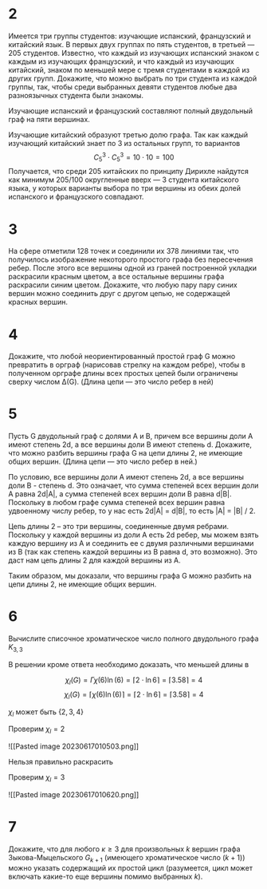 # 2
Имеется три группы студентов: изучающие испанский, французский и китайский язык. В первых двух группах по пять студентов, в третьей — 205 студентов. Известно, что каждый из изучающих испанский знаком с каждым из изучающих французский, и что каждый из изучающих китайский, знаком по меньшей мере с тремя студентами в каждой из других групп. Докажите, что можно выбрать по три студента из каждой группы, так, чтобы среди выбранных девяти студентов любые два разноязычных студента были знакомы.


Изучающие испанский и французский составляют полный двудольный граф на пяти вершинах.

Изучающие китайский образуют третью долю графа. Так как каждый изучающий китайский знает по 3 из остальных групп, то вариантов
$$C_5^3 \cdot C_5^3=10\cdot10=100$$
Получается, что среди 205 китайских по принципу Дирихле найдутся как минимум 205/100 округленные вверх — 3 студента китайского языка, у которых варианты выбора по три вершины из обеих долей испанского и французского совпадают.

# 3

На сфере отметили 128 точек и соединили их 378 линиями так, что получилось изображение некоторого простого графа без пересечения ребер. После этого все вершины одной из граней построенной укладки раскрасили красным цветом, а все остальные вершины графа раскрасили синим цветом. Докажите, что любую пару пару синих вершин можно соединить друг с другом цепью, не содержащей красных вершин.

# 4

Докажите, что любой неориентированный простой граф G можно превратить в орграф (нарисовав стрелку на каждом ребре), чтобы в полученном орграфе длины всех простых цепей были ограничены сверху числом Δ(G). (Длина цепи — это число ребер в ней)

# 5

Пусть G двудольный граф с долями A и B, причем все вершины доли A имеют степень  2d, а все вершины доли B имеют степень d. Докажите, что можно разбить вершины графа G на цепи длины 2, не имеющие общих вершин. (Длина цепи — это число ребер в ней.)

По условию, все вершины доли A имеют степень 2d, а все вершины доли B - степень d. Это означает, что сумма степеней всех вершин доли A равна 2d|A|, а сумма степеней всех вершин доли B равна d|B|. Поскольку в любом графе сумма степеней всех вершин равна удвоенному числу ребер, то у нас есть 2d|A| = d|B|, то есть |A| = |B| / 2.

Цепь длины 2 – это три вершины, соединенные двумя ребрами. Поскольку у каждой вершины из доли A есть 2d ребер, мы можем взять каждую вершину из A и соединить ее с двумя различными вершинами из B (так как степень каждой вершины из B равна d, это возможно). Это даст нам цепь длины 2 для каждой вершины из A.

Таким образом, мы доказали, что вершины графа G можно разбить на цепи длины 2, не имеющие общих вершин.

# 6

Вычислите списочное хроматическое число  полного двудольного графа $Κ_{3,3}$

В решении кроме ответа необходимо доказать, что меньшей длины в

$$\chi_l(G)=\Gamma\chi(6)\ln(6)=\lceil2 \cdot \ln 6\rceil=\lceil3.58\rceil=4$$
$$\chi_l(G)=\lceil\chi(6)\ln(6)\rceil=\lceil2 \cdot \ln 6\rceil=\lceil3.58\rceil=4$$

$\chi_l$ может быть $\{2,3,4\}$

Проверим $\chi_l=2$

![[Pasted image 20230617010503.png]]

Нельзя правильно раскрасить

Проверим $\chi_l=3$

![[Pasted image 20230617010620.png]]


# 7

Докажите, что для любого $κ\ge 3$ для произвольных $k$ вершин графа Зыкова-Мыцельского  $G_{k+1}$ (имеющего хроматическое число $(k+1)$) можно указать содержащий их простой цикл (разумеется, цикл может включать какие-то еще вершины помимо выбранных $k$).